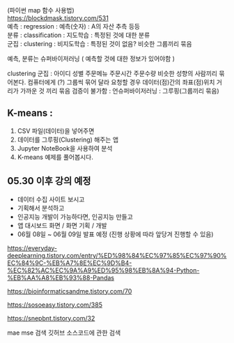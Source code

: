 (파이썬 map 함수 사용법)  
https://blockdmask.tistory.com/531  
예측 : regression : 예측(숫자) : A의 자산 추측 등등  
분류 : classification : 지도학습 : 특정된 것에 대한 분류  
군집 : clustering : 비지도학습 : 특정된 것이 없음? 비슷한 그룹끼리 묶음

예측, 분류는 슈퍼바이저러닝 ( 예측할 것에 대한 정보가 있어야함 )

clustering  군집 : 아이디 성별 주문메뉴 주문시간 주문수량
비슷한 성향의 사람끼리 묶어본다.
컴퓨터에게 (?) 그룹씩 묶어 달라 요청할 경우
데이터(점)간의 좌표(점)위치 거리가 가까운 것 끼리 묶음 
검증이 불가함 : 언슈퍼바이저러닝 : 그루핑(그룹끼리 묶음)

## K-means :
1. CSV 파일(데이터)을 넣어주면
2. 데이터를 그루핑(Clustering) 해주는 앱
3. Jupyter NoteBook을 사용하여 분석
4. K-means 예제를 풀어봅시다.

## 05.30 이후 강의 예정
- 데이터 수집 사이트 보시고  
- 기획해서 분석하고  
- 인공지능 개발이 가능하다면, 인공지능 만들고  
- 앱 대시보드 화면 / 화면 기획 / 개발  
- 06월 08일 ~ 06월 09일 발표 예정 (진행 상황에 따라 앞당겨 진행할 수 있음)

https://everyday-deeplearning.tistory.com/entry/%ED%98%84%EC%97%85%EC%97%90%EC%84%9C-%EB%A7%8E%EC%9D%B4-%EC%82%AC%EC%9A%A9%ED%95%98%EB%8A%94-Python-%EB%AA%A8%EB%93%88-Pandas

https://bioinformaticsandme.tistory.com/70

https://sosoeasy.tistory.com/385

https://snepbnt.tistory.com/32

mae mse 검색
깃허브 소스코드에 관한 검색